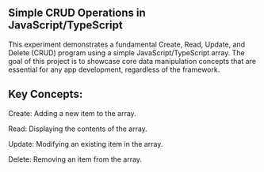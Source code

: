 
## Simple CRUD Operations in JavaScript/TypeScript
This experiment demonstrates a fundamental Create, Read, Update, and Delete (CRUD) program using a simple JavaScript/TypeScript array. The goal of this project is to showcase core data manipulation concepts that are essential for any app development, regardless of the framework.



## Key Concepts:
Create: Adding a new item to the array.

Read: Displaying the contents of the array.

Update: Modifying an existing item in the array.

Delete: Removing an item from the array.
